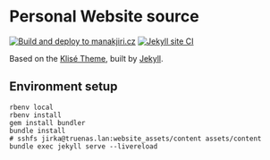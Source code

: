 # Personal Website source

[![Build and deploy to manakjiri.cz](https://github.com/manakjiri/personal-website/actions/workflows/deploy.yml/badge.svg)](https://github.com/manakjiri/personal-website/actions/workflows/deploy.yml)
[![Jekyll site CI](https://github.com/manakjiri/personal-website/actions/workflows/validate.yml/badge.svg)](https://github.com/manakjiri/personal-website/actions/workflows/validate.yml)

Based on the [Klisé Theme](https://github.com/piharpi/jekyll-klise), built by [Jekyll](https://jekyllrb.com).

## Environment setup

``` shell
rbenv local
rbenv install
gem install bundler
bundle install
# sshfs jirka@truenas.lan:website_assets/content assets/content
bundle exec jekyll serve --livereload
```
